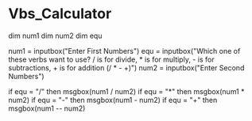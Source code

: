 # Vbs_Calculator

dim num1
dim num2
dim equ

num1 = inputbox("Enter First Numbers")
equ = inputbox("Which one of these verbs want to use?                    / is for divide, * is for multiply, - is for subtractions, + is for addition (/ * - +)")
num2 = inputbox("Enter Second Numbers")

if equ = "/" then msgbox(num1 / num2)
if equ = "*" then msgbox(num1 * num2)
if equ = "-" then msgbox(num1 - num2)
if equ = "+" then msgbox(num1 -- num2)
